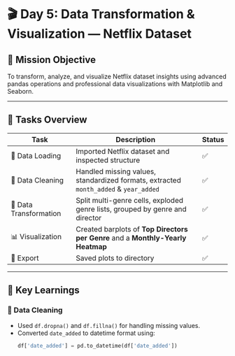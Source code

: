 # 🎬 Day 5: Data Transformation & Visualization — Netflix Dataset

## 🧭 Mission Objective
To transform, analyze, and visualize Netflix dataset insights using advanced pandas operations and professional data visualizations with Matplotlib and Seaborn.

---

## 📘 Tasks Overview

| Task | Description | Status |
|------|--------------|--------|
| 📂 Data Loading | Imported Netflix dataset and inspected structure | ✅ |
| 🧹 Data Cleaning | Handled missing values, standardized formats, extracted `month_added` & `year_added` | ✅ |
| 🧩 Data Transformation | Split multi-genre cells, exploded genre lists, grouped by genre and director | ✅ |
| 📊 Visualization | Created barplots of **Top Directors per Genre** and a **Monthly-Yearly Heatmap** | ✅ |
| 💾 Export | Saved plots to  directory | ✅ |

---

## 🧠 Key Learnings

### 🧹 Data Cleaning
- Used `df.dropna()` and `df.fillna()` for handling missing values.  
- Converted `date_added` to datetime format using:
  ```python
  df['date_added'] = pd.to_datetime(df['date_added'])
